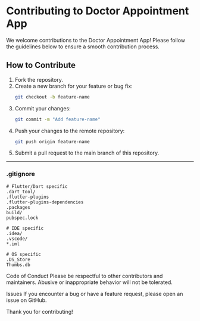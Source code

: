# Contributing to Doctor Appointment App

We welcome contributions to the Doctor Appointment App! Please follow the guidelines below to ensure a smooth contribution process.

## How to Contribute

1. Fork the repository.
2. Create a new branch for your feature or bug fix:
   ```sh
   git checkout -b feature-name
   ```
3. Commit your changes:
   ```sh
   git commit -m "Add feature-name"
   ```
4. Push your changes to the remote repository:
   ```sh
   git push origin feature-name
   ```
5. Submit a pull request to the main branch of this repository.

---

### .gitignore
```plaintext
# Flutter/Dart specific
.dart_tool/
.flutter-plugins
.flutter-plugins-dependencies
.packages
build/
pubspec.lock

# IDE specific
.idea/
.vscode/
*.iml

# OS specific
.DS_Store
Thumbs.db
```
Code of Conduct
Please be respectful to other contributors and maintainers. Abusive or inappropriate behavior will not be tolerated.

Issues
If you encounter a bug or have a feature request, please open an issue on GitHub.

Thank you for contributing!